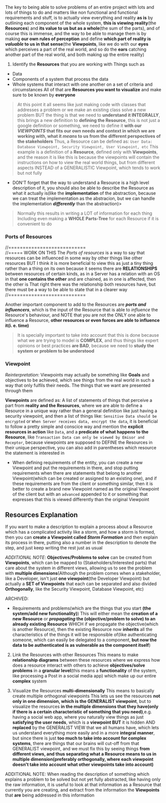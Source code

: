 

The key to being able to solve problems of an entire project with lots and lots of things to do and matters like non functional and functional requirements and stuff, is to actually view everything and reality **as is** by outlining each component of the whole system, **this is viewing reality**(the **Resources**) and **its value to us but as a whole**(the sum of the parts), and of course this is immense, and the way to be able to manage them is by making **our own rules of perception** and define **which part of reality is *valuable* to us in that sense**(the **Viewpoints**, like we do with our **eyes** which perceives a part of the real world, and so do the **ears** catching another part of the real world, and both making up the entire reality)
1. Identify the **Resources** that you are working with
Things such as 
* Data
* Components of a system that process the data
* Whole systems that interact with one another on a set of criteria and circumstances
All of that are **Resources you want to visualize** and make sure to be known by **everyone**
> At this point it all seems like just making code with classes that addresses a problem or we make an existing class solve a new problem
> BUT the thing is that we need to **understand it INTEGRALLY**, this brings a new definition to **defining the Resource**, this is not just a google definition or something, we need to define it **with our *VIEWPOINTS* that fits our own needs and context in which we are working with, what it *means* to us from the different perspectives of the stakeholders**
> Thus, a Resource can be defined as:
	`User Data: Database Viewpoint, Security Viewpoint, User Viewpoint, etc`
> This example is a definition of a **Resource**, defined only with **Viewpoints**, and the reason it is like this is because the viewpoints will contain the instructions on how to view the real world things, but from different aspects INSTEAD of a GENERALISTIC Viewpoint, which tends to work but not fully
- DON'T forget that the way to understand a Resource is a high level description of it, you should also be able to describe the Resource as what it actually is(like the **implementation** of the abstraction, because we can treat the implementation as the abstracion, but we can handle the implementation ***differently*** than the abstraction)>
> Normally this results in writing a LOT of information for each thing
> Including even making a **WHOLE Parts-Tree** for each Resource if it is convenient to do
 
### Ports of Resources
//===========================  
//=====  WORK ON THIS
The *Ports of resources* is a way to say that resources can be influenced in some way by other things like other resources
BUT I think it is more beneficial to view this as just a tiny thing rather than a thing on its own because it seems there are **RELATIONSHIPS** between resources of certain kinds, as in a Server has a relation with an OS in that **one contains the other** and are chained, as in one is affected, then the other is
That right there was the relationship both resources have, but there must be a way to be able to state that in a clearer way
//===========================  

Another important component to add to the Resources are ***ports and influencers***, which is the input of the Resource that is able to *influence* the Resource's behaviour, and NOTE that you are not the ONLY one able to influence a Resource, **other resources or even forces are able to influence it(i. e. time)**
> It is specially important to take into account that this is done because what we are trying to model is **COMPLEX**, and thus things like expert opinions or best practices **are BAD**, because we need to **study the system or problem to be understood**

### Viewpoint 
*Reinterpretation:* Viewpoints may actually be something like **Goals** and objectives to be achieved, which see things from the real world in such a way that only fulfils their needs.
The things that we want are presented through them 

**Viewpoints** are defined as: A list of statements of things that perceive a part from **reality and the Resources**, where we are able to define a Resource in a unique way rather than a general definition like just having a security viewpoint, and then a list of things like: `Sensitive Data should be encrypted` or `When Server receives data, encrypt the data`, it is beneficial to follow a pretty simple and conscice way and mention the **explicit resources in action** like `Data`, and a **predicate of what happens to the Resource**, like `Transaction Data can only be viewed by Emisor and Receptor`, because viewpoints are supposed to DEFINE the Resources in their unique perspective, you can also add in parentheses which resource the statement is interested in
   - When defining requirements of the entity, you can create a new Viewpoint and put the requirements in there, and stop putting requirements when there are statements that belong to another Viewpoint(which can be created or assigned to an existing one), and if these requirements are from the client or something similar, then it is better to create a brand new Viewpoint named as the original Viewpoint of the client but with an `advanced` appended to it or something that expresses that this is viewed differently than the original Viewpoint

## Resources Explanation
If you want to make a description to explain a process about a Resource which has a complicated activity like a storm, and how a storm is formed, then you can **create a Viewpoint called *Storm Formation*** and then explain its process in there, putting also a number in the description to denote the step, and just keep writing the rest just as usual

*ADDITIONAL NOTE*: **Objectives/Problems to solve** can be created from **Viewpoints**, which can be mapped to (Stakeholders/Interested parts) that care about the system in different views, allowing us to see the problem with **multiple dimensions**(Although the problem comes when a stakeholder, like a Developer, isn't just **one viewpoint**(the Developer Viewpoint) but actually a **SET of Viewpoints** that each can be separated and also divided **Orthogonally**, like the Security Viewpoint, Database Viewpoint, etc)

ARCHIVED:
* Requirements and problems(which are the things that you start **(the system/add new functionality)**)
	This will either mean the **creation of a new Resource** or ***propagating* the (objective/problem to solve) to an already existing Resource**
	WHICH if we propagate the objective(which is another Resource), then the existing Resource now **inherits** all the characteristics of the things it will be responsible of(like authenticating someone, which can easily be delegated to a component, **but now the data to be authenticated is as vulnerable as the component itself**)


2. Link the Resources with other Resources
This means to make **relationship diagrams** between these resources where we express how does a resource interact with others to achieve **objectives/solve problems** in a **granular level**(this means a **functionality** of the system, like processing a Post in a social media app) which make up our entire **complex** system


3. Visualize the Resources **multi-dimensionally**
This means to basically create multiple orthogonal viewpoints
This lets us see the resources **not only in one dimension, which is the GENERALIST viewpoint**, but to visualize the resources **in the multiple dimensions that they have(only if there is a certain characteristic of something that you need)**,e.g. having a social web app, where you naturally view things as just **satisfying the user needs**, which is a **viewpoint BUT** it is hidden AND **replaced** by the GENERALIST VIEW that we all humans have, which lets us understand everything more easily and in a more **integral manner**, but since there is just **too much to take into account for complex systems**, there are things that our brains will cut-off from that GENERALIST viewpoint, and we must fix this by seeing things **from different views, and thus separating what a Resource means to us in multiple dimension(preferably orthogonally, where each viewpoint doesn't take into account what other viewpoints take into account)**

ADDITIONAL NOTE: When reading the description of something which explains a problem to be solved but not yet fully abstracted, like having only the raw information, it is useful to look at that information as a Resource that currently you are creating, and extract from the information the **Viewpoints** that **are** being addressed in this information